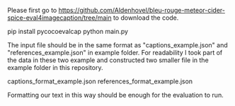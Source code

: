 Please first go to https://github.com/Aldenhovel/bleu-rouge-meteor-cider-spice-eval4imagecaption/tree/main to download the code.

pip install pycocoevalcap
python main.py

The input file should be in the same format as "captions_example.json" and "references_example.json" in example folder.
For readability I took part of the data in these two example and constructed two smaller file in the example folder in this repository.

captions_format_example.json
references_format_example.json

Formatting our text in this way should be enough for the evaluation to run.
